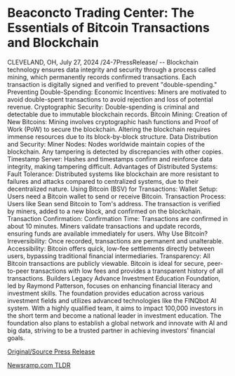 # Beaconcto Trading Center: The Essentials of Bitcoin Transactions and Blockchain

CLEVELAND, OH, July 27, 2024 /24-7PressRelease/ -- Blockchain technology ensures data integrity and security through a process called mining, which permanently records confirmed transactions. Each transaction is digitally signed and verified to prevent "double-spending."  Preventing Double-Spending:  Economic Incentives: Miners are motivated to avoid double-spent transactions to avoid rejection and loss of potential revenue. Cryptographic Security: Double-spending is criminal and detectable due to immutable blockchain records.  Bitcoin Mining:  Creation of New Bitcoins: Mining involves cryptographic hash functions and Proof of Work (PoW) to secure the blockchain. Altering the blockchain requires immense resources due to its block-by-block structure.  Data Distribution and Security:  Miner Nodes: Nodes worldwide maintain copies of the blockchain. Any tampering is detected by discrepancies with other copies. Timestamp Server: Hashes and timestamps confirm and reinforce data integrity, making tampering difficult.  Advantages of Distributed Systems:  Fault Tolerance: Distributed systems like blockchain are more resistant to failures and attacks compared to centralized systems, due to their decentralized nature.  Using Bitcoin (BSV) for Transactions:  Wallet Setup: Users need a Bitcoin wallet to send or receive Bitcoin. Transaction Process: Users like Sean send Bitcoin to Tom's address. The transaction is verified by miners, added to a new block, and confirmed on the blockchain.  Transaction Confirmation:  Confirmation Time: Transactions are confirmed in about 10 minutes. Miners validate transactions and update records, ensuring funds are available immediately for users.  Why Use Bitcoin?  Irreversibility: Once recorded, transactions are permanent and unalterable. Accessibility: Bitcoin offers quick, low-fee settlements directly between users, bypassing traditional financial intermediaries. Transparency: All Bitcoin transactions are publicly viewable. Bitcoin is ideal for secure, peer-to-peer transactions with low fees and provides a transparent history of all transactions.  Builders Legacy Advance Investment Education Foundation, led by Raymond Patterson, focuses on enhancing financial literacy and investment skills. The foundation provides education across various investment fields and utilizes advanced technologies like the FINQbot AI system. With a highly qualified team, it aims to impact 100,000 investors in the short term and become a national leader in investment education. The foundation also plans to establish a global network and innovate with AI and big data, striving to be a trusted partner in achieving investors' financial goals. 

[Original/Source Press Release](https://www.24-7pressrelease.com/press-release/512890/beaconcto-trading-center-the-essentials-of-bitcoin-transactions-and-blockchain) 

[Newsramp.com TLDR](https://newsramp.com/None) 